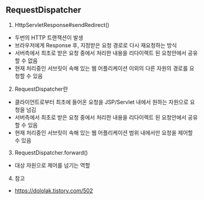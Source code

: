 ## RequestDispatcher

1. HttpServletResponse#sendRedirect()

-   두번의 HTTP 트랜잭션이 발생
-   브라우저에게 Response 후, 지정받은 요청 경로로 다시 재요청하는 방식
-   서버측에서 최초로 받은 요청 중에서 처리한 내용을 리다이렉트 된 요청안에서 공유할 수 없음
-   현재 처리중인 서브릿이 속해 있는 웹 어플리케이션 이외의 다른 자원의 경로를 요청할 수 있음

2. RequestDispatcher란

-   클라이언트로부터 최초에 들어온 요청을 JSP/Servlet 내에서 원하는 자원으로 요청을 넘김
-   서버측에서 최초로 받은 요청 중에서 처리한 내용을 리다이렉트 된 요청안에서 공유할 수 있음
-   현재 처리중인 서브릿이 속해 있는 웹 어플리케이션 범위 내에서만 요청을 제어할 수 있음

3. RequestDispatcher.forward()

-   대상 자원으로 제어를 넘기는 역할

4.  참고

-   https://dololak.tistory.com/502
